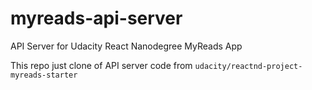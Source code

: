 # myreads-api-server
API Server for Udacity React Nanodegree MyReads App

This repo just clone of  API server code from ```udacity/reactnd-project-myreads-starter```
